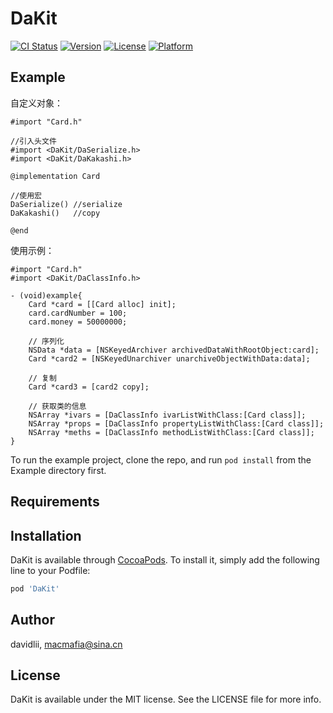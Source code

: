 # DaKit

[![CI Status](https://img.shields.io/travis/davidli-/DaKit.svg?style=flat)](https://travis-ci.org/davidli-/DaKit)
[![Version](https://img.shields.io/cocoapods/v/DaKit.svg?style=flat)](https://cocoapods.org/pods/DaKit)
[![License](https://img.shields.io/cocoapods/l/DaKit.svg?style=flat)](https://cocoapods.org/pods/DaKit)
[![Platform](https://img.shields.io/cocoapods/p/DaKit.svg?style=flat)](https://cocoapods.org/pods/DaKit)

## Example

自定义对象：

```
#import "Card.h"

//引入头文件
#import <DaKit/DaSerialize.h>
#import <DaKit/DaKakashi.h>

@implementation Card

//使用宏
DaSerialize() //serialize
DaKakashi()   //copy

@end
```

使用示例：

```
#import "Card.h"
#import <DaKit/DaClassInfo.h>

- (void)example{
    Card *card = [[Card alloc] init];
    card.cardNumber = 100;
    card.money = 50000000;

    // 序列化
    NSData *data = [NSKeyedArchiver archivedDataWithRootObject:card];
    Card *card2 = [NSKeyedUnarchiver unarchiveObjectWithData:data];
    
    // 复制
    Card *card3 = [card2 copy];

    // 获取类的信息
    NSArray *ivars = [DaClassInfo ivarListWithClass:[Card class]];
    NSArray *props = [DaClassInfo propertyListWithClass:[Card class]];
    NSArray *meths = [DaClassInfo methodListWithClass:[Card class]];
}
```

To run the example project, clone the repo, and run `pod install` from the Example directory first.

## Requirements

## Installation

DaKit is available through [CocoaPods](https://cocoapods.org). To install
it, simply add the following line to your Podfile:

```ruby
pod 'DaKit'
```

## Author

davidlii, macmafia@sina.cn

## License

DaKit is available under the MIT license. See the LICENSE file for more info.
